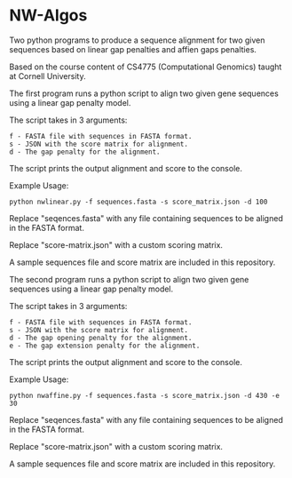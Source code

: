 # NW-Algos

Two python programs to produce a sequence alignment for two given sequences based on linear gap penalties and affien gaps penalties. 

Based on the course content of CS4775 (Computational Genomics) taught at Cornell University.

The first program runs a python script to align two given gene sequences using a linear gap penalty
model.

The script takes in 3 arguments:

    f - FASTA file with sequences in FASTA format. 
    s - JSON with the score matrix for alignment. 
    d - The gap penalty for the alignment. 

The script prints the output alignment and score to the console.

Example Usage: 

    python nwlinear.py -f sequences.fasta -s score_matrix.json -d 100

Replace "seqences.fasta" with any file containing sequences to be aligned in the FASTA format.

Replace "score-matrix.json" with a custom scoring matrix.

A sample sequences file and score matrix are included in this repository.

The second program runs a python script to align two given gene sequences using a linear gap penalty
model.

The script takes in 3 arguments:

    f - FASTA file with sequences in FASTA format.
    s - JSON with the score matrix for alignment.
    d - The gap opening penalty for the alignment.
    e - The gap extension penalty for the alignment.

The script prints the output alignment and score to the console.

Example Usage: 

    python nwaffine.py -f sequences.fasta -s score_matrix.json -d 430 -e 30

Replace "seqences.fasta" with any file containing sequences to be aligned in the FASTA format.

Replace "score-matrix.json" with a custom scoring matrix.

A sample sequences file and score matrix are included in this repository.
